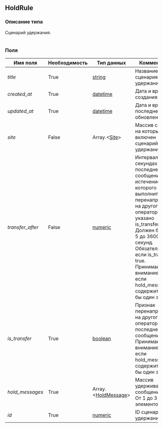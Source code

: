 
## HoldRule

### Описание типа
Сценарий удержания.<br/><br/>
### Поля

| Имя поля | Необходимость | Тип данных | Комментарий |
|---|---|---|---|
|*title*|True|[string](/types/string)|Название сценария удержания.<br/>|
|*created_at*|True|[datetime](/types/datetime)|Дата и время создания.<br/>|
|*updated_at*|True|[datetime](/types/datetime)|Дата и время последнего обновления.<br/>|
|*site*|False|Array.<[Site](/types/Site)>|Массив сайтов, на которых включен сценарий удержания.<br/>|
|*transfer_after*|False|[numeric](/types/numeric)|Интервал в секундах после последнего сообщения, по истечение которого выполнить перенаправление на другого оператора, если указано is_transfer.<br/>Должен быть от 5 до 3600 секунд.<br/>Обязательно, если is_transfer = true.<br/>Принимается во внимание, только если hold_messages содержит хотя бы один элемент.<br/>|
|*is_transfer*|True|[boolean](/types/boolean)|Признак перенаправления на другого оператора после последнего сообщения.<br/>Принимается во внимание, только если hold_messages содержит хотя бы один элемент.<br/>|
|*hold_messages*|True|Array.<[HoldMessage](/types/HoldMessage)>|Массив удерживающих сообщений.<br/>От 1 до 3 элементов. <br/>|
|*id*|True|[numeric](/types/numeric)|ID сценария удержания.<br/>|
